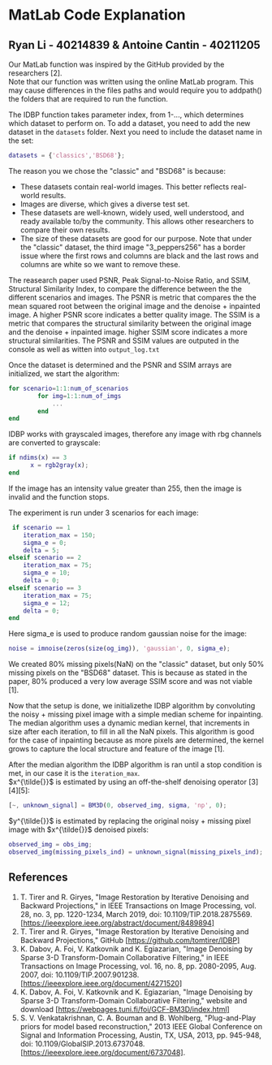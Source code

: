# MatLab Code Explanation
## Ryan Li - 40214839 & Antoine Cantin - 40211205
Our MatLab function was inspired by the GitHub provided by the researchers [2]. \
Note that our function was written using the online MatLab program. This may cause differences in the files paths and would require you to addpath() the folders that are required to run the function.

The IDBP function takes parameter index, from 1-..., which determines which dataset to perform on. 
To add a dataset, you need to add the new dataset in the ```datasets``` folder.
Next you need to include the dataset name in the set:
```matlab
datasets = {'classics','BSD68'};
```

The reason you we chose the "classic" and "BSD68" is because:
- These datasets contain real-world images. This better reflects real-world results.
- Images are diverse, which gives a diverse test set.
- These datasets are well-known, widely used, well understood, and ready available to/by the community. This allows other researchers to compare their own results.
- The size of these datasets are good for our purpose.
Note that under the "classic" dataset, the third image "3_peppers256" has a border issue where the first rows and columns are black and the last rows and columns are white so we want to remove these.

The reasearch paper used PSNR, Peak Signal-to-Noise Ratio, and SSIM, Structural Similarity Index, to compare the difference between the the different scenarios and images.
The PSNR is metric that compares the the mean squared root between the original image and the denoise + inpainted image. A higher PSNR score indicates a better quality image.
The SSIM is a metric that compares the structural similarity between the original image and the denoise + inpainted image.  higher SSIM score indicates a more structural similarities.
The PSNR and SSIM values are outputed in the console as well as witten into ```output_log.txt```

Once the dataset is determined and the PSNR and SSIM arrays are initialized, we start the algorithm:
```matlab
for scenario=1:1:num_of_scenarios
        for img=1:1:num_of_imgs
            ...
        end
end
```

IDBP works with grayscaled images, therefore any image with rbg channels are converted to grayscale:
```matlab
if ndims(x) == 3
      x = rgb2gray(x);
end
```
If the image has an intensity value greater than 255, then the image is invalid and the function stops.

The experiment is run under 3 scenarios for each image:
```matlab
 if scenario == 1
    iteration_max = 150;
    sigma_e = 0;
    delta = 5;
elseif scenario == 2
    iteration_max = 75;
    sigma_e = 10;
    delta = 0;
elseif scenario == 3
    iteration_max = 75;
    sigma_e = 12;
    delta = 0;
end
```
Here sigma_e is used to produce random gaussian noise for the image: 
```matlab 
noise = imnoise(zeros(size(og_img)), 'gaussian', 0, sigma_e);
```
We created 80% missing pixels(NaN) on the "classic" dataset, but only 50% missing pixels on the "BSD68" dataset. This is because as stated in the paper, 80% produced a very low average SSIM score and was not viable [1].

Now that the setup is done, we initializethe IDBP algorithm by convoluting the noisy + missing pixel image with a simple median scheme for inpainting. The median algorithm uses a dynamic median kernel, that increments in size after each iteration, to fill in all the NaN pixels. This algorithm is good for the case of inpainting because as more pixels are determined, the kernel grows to capture the local structure and feature of the image [1].

After the median algorithm the IDBP algorithm is ran until a stop condition is met, in our case it is the ```iteration_max```. \
$x^{\tilde{}}$ is estimated by using an off-the-shelf denoising operator [3][4][5]:
```matlab 
[~, unknown_signal] = BM3D(0, observed_img, sigma, 'np', 0);
```

$y^{\tilde{}}$  is estimated by replacing the original noisy + missing pixel image with $x^{\tilde{}}$  denoised pixels:
```matlab
observed_img = obs_img;
observed_img(missing_pixels_ind) = unknown_signal(missing_pixels_ind);
```

## References
1. T. Tirer and R. Giryes, "Image Restoration by Iterative Denoising and Backward Projections," in IEEE Transactions on Image Processing, vol. 28, no. 3, pp. 1220-1234, March 2019, doi: 10.1109/TIP.2018.2875569. [https://ieeexplore.ieee.org/abstract/document/8489894]
2. T. Tirer and R. Giryes, "Image Restoration by Iterative Denoising and Backward Projections," GitHub [https://github.com/tomtirer/IDBP]
3. K. Dabov, A. Foi, V. Katkovnik and K. Egiazarian, "Image Denoising by Sparse 3-D Transform-Domain Collaborative Filtering," in IEEE Transactions on Image Processing, vol. 16, no. 8, pp. 2080-2095, Aug. 2007, doi: 10.1109/TIP.2007.901238. [https://ieeexplore.ieee.org/document/4271520]
4. K. Dabov, A. Foi, V. Katkovnik and K. Egiazarian, "Image Denoising by Sparse 3-D Transform-Domain Collaborative Filtering," website and download [https://webpages.tuni.fi/foi/GCF-BM3D/index.html]
5. S. V. Venkatakrishnan, C. A. Bouman and B. Wohlberg, "Plug-and-Play priors for model based reconstruction," 2013 IEEE Global Conference on Signal and Information Processing, Austin, TX, USA, 2013, pp. 945-948, doi: 10.1109/GlobalSIP.2013.6737048. [https://ieeexplore.ieee.org/document/6737048].




